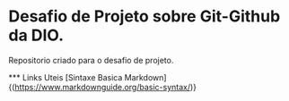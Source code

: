 # Desafio de Projeto sobre Git-Github da DIO.
Repositorio criado para o desafio de projeto.

*** Links Uteis
[Sintaxe Basica Markdown]{(https://www.markdownguide.org/basic-syntax/)}
